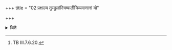 +++
title = "02 प्रक्षाल्य तुण्डुलांस्त्रिष्फलीक्रियमाणानां यो"

+++

<details><summary>थिते</summary>

2. Having washed the grains, with triṣphalīkriyamāṇānām ...[^1] the Adhvaryu pours the wash-water on the rubbish-heap.  

[^1]: TB III.7.6.20.
</details>
